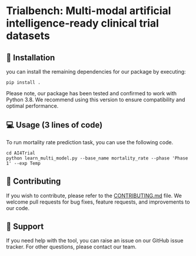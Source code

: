 # Trialbench: Multi-modal artificial intelligence-ready clinical trial datasets

## 🚀 Installation 

you can install the remaining dependencies for our package by executing:
```
pip install .
```
Please note, our package has been tested and confirmed to work with Python 3.8. We recommend using this version to ensure compatibility and optimal performance.


## 💻 Usage (3 lines of code)
To run mortality rate prediction task, you can use the following code.
```
cd AI4Trial
python learn_multi_model.py --base_name mortality_rate --phase 'Phase 1' --exp Temp
```

## 🤝 Contributing
If you wish to contribute, please refer to the [CONTRIBUTING.md](CONTRIBUTING.md) file. We welcome pull requests for bug fixes, feature requests, and improvements to our code. 

## 💼 Support
If you need help with the tool, you can raise an issue on our GitHub issue tracker. For other questions, please contact our team. 
